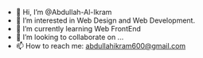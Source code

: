 - 👋 Hi, I’m @Abdullah-Al-Ikram
- 👀 I’m interested in Web Design and Web Development.
- 🌱 I’m currently learning Web FrontEnd
- 💞️ I’m looking to collaborate on ...
- 📫 How to reach me: abdullahikram600@gmail.com

<!---
Abdullah-Al-Ikram/Abdullah-Al-Ikram is a ✨ special ✨ repository because its `README.md` (this file) appears on your GitHub profile.
You can click the Preview link to take a look at your changes.
--->
